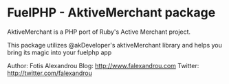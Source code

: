 FuelPHP - AktiveMerchant package
================================

AktiveMerchant is a PHP port of Ruby's Active Merchant project.

This package utilizes @akDeveloper's aktiveMerchant library and helps you bring its magic into your fuelphp app

Author: Fotis Alexandrou
Blog: http://www.falexandrou.com
Twitter: http://twitter.com/falexandrou